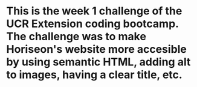 # This is the week 1 challenge of the UCR Extension coding bootcamp. The challenge was to make Horiseon's website more accesible by using semantic HTML, adding alt to images, having a clear title, etc. 
